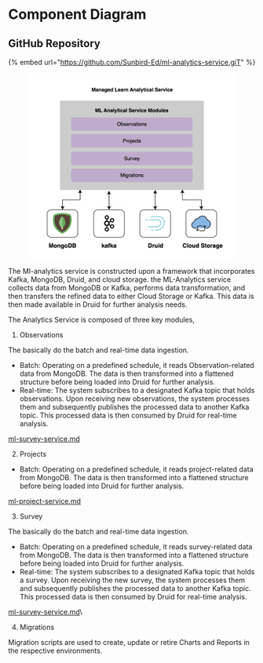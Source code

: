 # Component Diagram



## GitHub Repository

{% embed url="https://github.com/Sunbird-Ed/ml-analytics-service.giT" %}



<figure><img src="../../../../../.gitbook/assets/Screenshot 2023-08-16 at 2.08.08 PM (1).png" alt=""><figcaption></figcaption></figure>



The Ml-analytics service is constructed upon a framework that incorporates Kafka, MongoDB, Druid, and cloud storage. the ML-Analytics service collects data from MongoDB or Kafka, performs data transformation, and then transfers the refined data to either Cloud Storage or Kafka. This data is then made available in Druid for further analysis needs.

The Analytics Service is composed of three key modules,&#x20;

1. Observations

&#x20;The basically do the batch and real-time data ingestion.&#x20;

* Batch: Operating on a predefined schedule, it reads Observation-related data from MongoDB. The data is then transformed into a flattened structure before being loaded into Druid for further analysis.
* Real-time: The system subscribes to a designated Kafka topic that holds observations. Upon receiving new observations, the system processes them and subsequently publishes the processed data to another Kafka topic. This processed data is then consumed by Druid for real-time analysis.

[ml-survey-service.md](../ml-survey-service.md "mention")



2. Projects&#x20;

* Batch: Operating on a predefined schedule, it reads project-related data from MongoDB. The data is then transformed into a flattened structure before being loaded into Druid for further analysis.



[ml-project-service.md](../ml-project-service.md "mention")



3. Survey

The basically do the batch and real-time data ingestion.&#x20;

* Batch: Operating on a predefined schedule, it reads survey-related data from MongoDB. The data is then transformed into a flattened structure before being loaded into Druid for further analysis.
* Real-time: The system subscribes to a designated Kafka topic that holds a survey. Upon receiving the new survey, the system processes them and subsequently publishes the processed data to another Kafka topic. This processed data is then consumed by Druid for real-time analysis.



[ml-survey-service.md](../ml-survey-service.md "mention")\


4. Migrations

&#x20;Migration scripts are used to create, update or retire Charts and Reports in the respective environments.\
&#x20;

